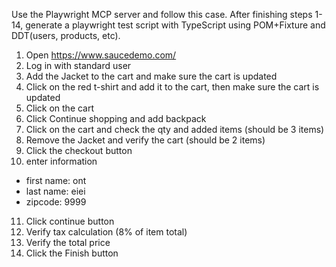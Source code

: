 Use the Playwright MCP server and follow this case. After finishing steps 1- 14, generate a playwright test script with TypeScript using POM+Fixture and DDT(users, products, etc).
1. Open https://www.saucedemo.com/
2. Log in with standard user
3. Add the Jacket to the cart and make sure the cart is updated
4. Click on the red t-shirt and add it to the cart, then make sure the cart is updated
5. Click on the cart
6. Click Continue shopping and add backpack
7. Click on the cart and check the qty and added items (should be 3 items)
8. Remove the Jacket and verify the cart (should be 2 items)
9. Click the checkout button
10. enter information
- first name: ont
- last name: eiei
- zipcode: 9999
11. Click continue button
12. Verify tax calculation (8% of item total)
13. Verify the total price
14. Click the Finish button